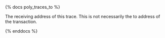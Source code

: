 {% docs poly_traces_to %}

The receiving address of this trace. This is not necessarily the to address of the transaction. 

{% enddocs %}